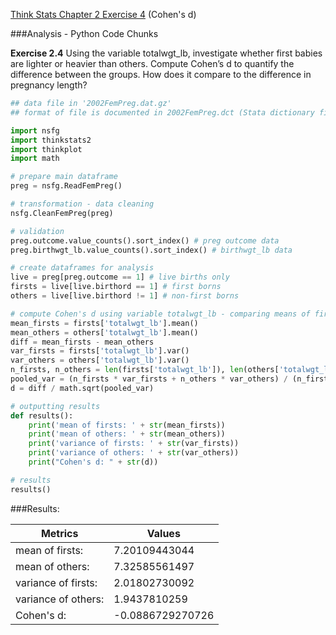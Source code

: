 [Think Stats Chapter 2 Exercise 4](http://greenteapress.com/thinkstats2/html/thinkstats2003.html#toc24) (Cohen's d)

###Analysis - Python Code Chunks

**Exercise 2.4** Using the variable totalwgt_lb, investigate whether first babies are lighter or heavier than others. 
Compute Cohen’s d to quantify the difference between the groups. 
How does it compare to the difference in pregnancy length?

```python
## data file in '2002FemPreg.dat.gz'
## format of file is documented in 2002FemPreg.dct (Stata dictionary file)

import nsfg
import thinkstats2
import thinkplot
import math

# prepare main dataframe
preg = nsfg.ReadFemPreg()

# transformation - data cleaning
nsfg.CleanFemPreg(preg)

# validation
preg.outcome.value_counts().sort_index() # preg outcome data
preg.birthwgt_lb.value_counts().sort_index() # birthwgt_lb data

# create dataframes for analysis
live = preg[preg.outcome == 1] # live births only
firsts = live[live.birthord == 1] # first borns
others = live[live.birthord != 1] # non-first borns

# compute Cohen's d using variable totalwgt_lb - comparing means of firsts vs others
mean_firsts = firsts['totalwgt_lb'].mean()
mean_others = others['totalwgt_lb'].mean()
diff = mean_firsts - mean_others 
var_firsts = firsts['totalwgt_lb'].var()
var_others = others['totalwgt_lb'].var()
n_firsts, n_others = len(firsts['totalwgt_lb']), len(others['totalwgt_lb'])
pooled_var = (n_firsts * var_firsts + n_others * var_others) / (n_firsts + n_others)
d = diff / math.sqrt(pooled_var)

# outputting results
def results():
    print('mean of firsts: ' + str(mean_firsts))
    print('mean of others: ' + str(mean_others))
    print('variance of firsts: ' + str(var_firsts))
    print('variance of others: ' + str(var_others))
    print("Cohen's d: " + str(d))

# results
results()

```

###Results:

| Metrics         |       Values |
------------------|---------------
| mean of firsts: | 7.20109443044 |
| mean of others: | 7.32585561497 |
| variance of firsts:| 2.01802730092 |
| variance of others:| 1.9437810259 |
| Cohen's d:| -0.0886729270726 |


